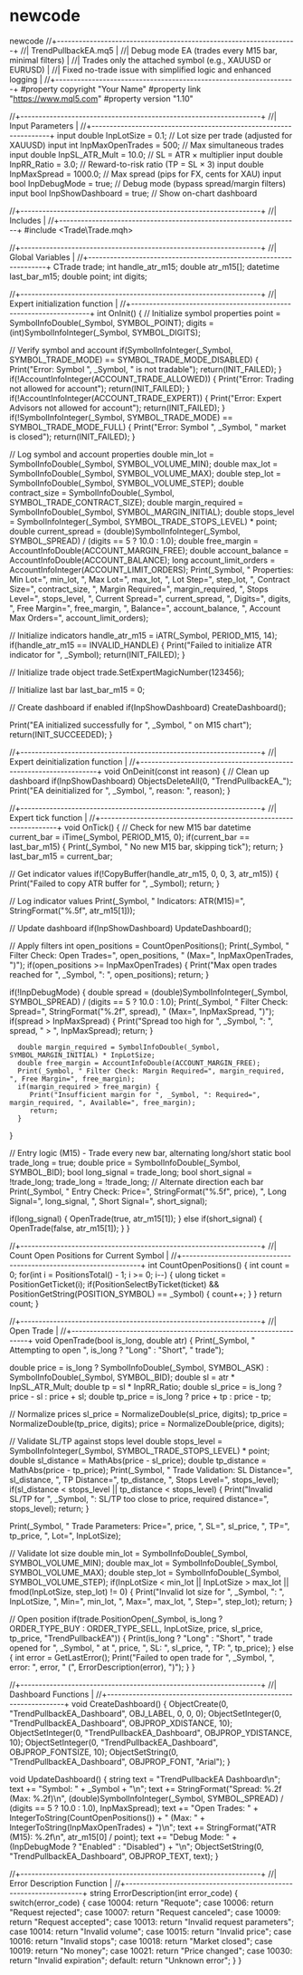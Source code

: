# newcode
newcode
//+------------------------------------------------------------------+
//| TrendPullbackEA.mq5                                              |
//| Debug mode EA (trades every M15 bar, minimal filters)            |
//| Trades only the attached symbol (e.g., XAUUSD or EURUSD)         |
//| Fixed no-trade issue with simplified logic and enhanced logging   |
//+------------------------------------------------------------------+
#property copyright "Your Name"
#property link      "https://www.mql5.com"
#property version   "1.10"

//+------------------------------------------------------------------+
//| Input Parameters                                                 |
//+------------------------------------------------------------------+
input double InpLotSize          = 0.1;         // Lot size per trade (adjusted for XAUUSD)
input int    InpMaxOpenTrades    = 500;         // Max simultaneous trades
input double InpSL_ATR_Mult      = 10.0;        // SL = ATR × multiplier
input double InpRR_Ratio         = 3.0;         // Reward-to-risk ratio (TP = SL × 3)
input double InpMaxSpread        = 1000.0;      // Max spread (pips for FX, cents for XAU)
input bool   InpDebugMode        = true;        // Debug mode (bypass spread/margin filters)
input bool   InpShowDashboard    = true;        // Show on-chart dashboard

//+------------------------------------------------------------------+
//| Includes                                                         |
//+------------------------------------------------------------------+
#include <Trade\Trade.mqh>

//+------------------------------------------------------------------+
//| Global Variables                                                 |
//+------------------------------------------------------------------+
CTrade trade;
int handle_atr_m15;
double atr_m15[];
datetime last_bar_m15;
double point;
int digits;

//+------------------------------------------------------------------+
//| Expert initialization function                                    |
//+------------------------------------------------------------------+
int OnInit() {
   // Initialize symbol properties
   point = SymbolInfoDouble(_Symbol, SYMBOL_POINT);
   digits = (int)SymbolInfoInteger(_Symbol, SYMBOL_DIGITS);
   
   // Verify symbol and account
   if(SymbolInfoInteger(_Symbol, SYMBOL_TRADE_MODE) == SYMBOL_TRADE_MODE_DISABLED) {
      Print("Error: Symbol ", _Symbol, " is not tradable");
      return(INIT_FAILED);
   }
   if(!AccountInfoInteger(ACCOUNT_TRADE_ALLOWED)) {
      Print("Error: Trading not allowed for account");
      return(INIT_FAILED);
   }
   if(!AccountInfoInteger(ACCOUNT_TRADE_EXPERT)) {
      Print("Error: Expert Advisors not allowed for account");
      return(INIT_FAILED);
   }
   if(!SymbolInfoInteger(_Symbol, SYMBOL_TRADE_MODE) == SYMBOL_TRADE_MODE_FULL) {
      Print("Error: Symbol ", _Symbol, " market is closed");
      return(INIT_FAILED);
   }
   
   // Log symbol and account properties
   double min_lot = SymbolInfoDouble(_Symbol, SYMBOL_VOLUME_MIN);
   double max_lot = SymbolInfoDouble(_Symbol, SYMBOL_VOLUME_MAX);
   double step_lot = SymbolInfoDouble(_Symbol, SYMBOL_VOLUME_STEP);
   double contract_size = SymbolInfoDouble(_Symbol, SYMBOL_TRADE_CONTRACT_SIZE);
   double margin_required = SymbolInfoDouble(_Symbol, SYMBOL_MARGIN_INITIAL);
   double stops_level = SymbolInfoInteger(_Symbol, SYMBOL_TRADE_STOPS_LEVEL) * point;
   double current_spread = (double)SymbolInfoInteger(_Symbol, SYMBOL_SPREAD) / (digits == 5 ? 10.0 : 1.0);
   double free_margin = AccountInfoDouble(ACCOUNT_MARGIN_FREE);
   double account_balance = AccountInfoDouble(ACCOUNT_BALANCE);
   long account_limit_orders = AccountInfoInteger(ACCOUNT_LIMIT_ORDERS);
   Print(_Symbol, " Properties: Min Lot=", min_lot, ", Max Lot=", max_lot, ", Lot Step=", step_lot,
         ", Contract Size=", contract_size, ", Margin Required=", margin_required, 
         ", Stops Level=", stops_level, ", Current Spread=", current_spread, 
         ", Digits=", digits, ", Free Margin=", free_margin, 
         ", Balance=", account_balance, ", Account Max Orders=", account_limit_orders);
   
   // Initialize indicators
   handle_atr_m15 = iATR(_Symbol, PERIOD_M15, 14);
   if(handle_atr_m15 == INVALID_HANDLE) {
      Print("Failed to initialize ATR indicator for ", _Symbol);
      return(INIT_FAILED);
   }
   
   // Initialize trade object
   trade.SetExpertMagicNumber(123456);
   
   // Initialize last bar
   last_bar_m15 = 0;
   
   // Create dashboard if enabled
   if(InpShowDashboard) CreateDashboard();
   
   Print("EA initialized successfully for ", _Symbol, " on M15 chart");
   return(INIT_SUCCEEDED);
}

//+------------------------------------------------------------------+
//| Expert deinitialization function                                  |
//+------------------------------------------------------------------+
void OnDeinit(const int reason) {
   // Clean up dashboard
   if(InpShowDashboard) ObjectsDeleteAll(0, "TrendPullbackEA_");
   Print("EA deinitialized for ", _Symbol, ", reason: ", reason);
}

//+------------------------------------------------------------------+
//| Expert tick function                                             |
//+------------------------------------------------------------------+
void OnTick() {
   // Check for new M15 bar
   datetime current_bar = iTime(_Symbol, PERIOD_M15, 0);
   if(current_bar == last_bar_m15) {
      Print(_Symbol, " No new M15 bar, skipping tick");
      return;
   }
   last_bar_m15 = current_bar;
   
   // Get indicator values
   if(!CopyBuffer(handle_atr_m15, 0, 0, 3, atr_m15)) {
      Print("Failed to copy ATR buffer for ", _Symbol);
      return;
   }
   
   // Log indicator values
   Print(_Symbol, " Indicators: ATR(M15)=", StringFormat("%.5f", atr_m15[1]));
   
   // Update dashboard
   if(InpShowDashboard) UpdateDashboard();
   
   // Apply filters
   int open_positions = CountOpenPositions();
   Print(_Symbol, " Filter Check: Open Trades=", open_positions, " (Max=", InpMaxOpenTrades, ")");
   if(open_positions >= InpMaxOpenTrades) {
      Print("Max open trades reached for ", _Symbol, ": ", open_positions);
      return;
   }
   
   if(!InpDebugMode) {
      double spread = (double)SymbolInfoInteger(_Symbol, SYMBOL_SPREAD) / (digits == 5 ? 10.0 : 1.0);
      Print(_Symbol, " Filter Check: Spread=", StringFormat("%.2f", spread), " (Max=", InpMaxSpread, ")");
      if(spread > InpMaxSpread) {
         Print("Spread too high for ", _Symbol, ": ", spread, " > ", InpMaxSpread);
         return;
      }
      
      double margin_required = SymbolInfoDouble(_Symbol, SYMBOL_MARGIN_INITIAL) * InpLotSize;
      double free_margin = AccountInfoDouble(ACCOUNT_MARGIN_FREE);
      Print(_Symbol, " Filter Check: Margin Required=", margin_required, ", Free Margin=", free_margin);
      if(margin_required > free_margin) {
         Print("Insufficient margin for ", _Symbol, ": Required=", margin_required, ", Available=", free_margin);
         return;
      }
   }
   
   // Entry logic (M15) - Trade every new bar, alternating long/short
   static bool trade_long = true;
   double price = SymbolInfoDouble(_Symbol, SYMBOL_BID);
   bool long_signal = trade_long;
   bool short_signal = !trade_long;
   trade_long = !trade_long; // Alternate direction each bar
   Print(_Symbol, " Entry Check: Price=", StringFormat("%.5f", price), 
         ", Long Signal=", long_signal, ", Short Signal=", short_signal);
   
   if(long_signal) {
      OpenTrade(true, atr_m15[1]);
   }
   else if(short_signal) {
      OpenTrade(false, atr_m15[1]);
   }
}

//+------------------------------------------------------------------+
//| Count Open Positions for Current Symbol                          |
//+------------------------------------------------------------------+
int CountOpenPositions() {
   int count = 0;
   for(int i = PositionsTotal() - 1; i >= 0; i--) {
      ulong ticket = PositionGetTicket(i);
      if(PositionSelectByTicket(ticket) && PositionGetString(POSITION_SYMBOL) == _Symbol) {
         count++;
      }
   }
   return count;
}

//+------------------------------------------------------------------+
//| Open Trade                                                       |
//+------------------------------------------------------------------+
void OpenTrade(bool is_long, double atr) {
   Print(_Symbol, " Attempting to open ", is_long ? "Long" : "Short", " trade");
   
   double price = is_long ? SymbolInfoDouble(_Symbol, SYMBOL_ASK) : SymbolInfoDouble(_Symbol, SYMBOL_BID);
   double sl = atr * InpSL_ATR_Mult;
   double tp = sl * InpRR_Ratio;
   double sl_price = is_long ? price - sl : price + sl;
   double tp_price = is_long ? price + tp : price - tp;
   
   // Normalize prices
   sl_price = NormalizeDouble(sl_price, digits);
   tp_price = NormalizeDouble(tp_price, digits);
   price = NormalizeDouble(price, digits);
   
   // Validate SL/TP against stops level
   double stops_level = SymbolInfoInteger(_Symbol, SYMBOL_TRADE_STOPS_LEVEL) * point;
   double sl_distance = MathAbs(price - sl_price);
   double tp_distance = MathAbs(price - tp_price);
   Print(_Symbol, " Trade Validation: SL Distance=", sl_distance, ", TP Distance=", tp_distance, ", Stops Level=", stops_level);
   if(sl_distance < stops_level || tp_distance < stops_level) {
      Print("Invalid SL/TP for ", _Symbol, ": SL/TP too close to price, required distance=", stops_level);
      return;
   }
   
   Print(_Symbol, " Trade Parameters: Price=", price, ", SL=", sl_price, ", TP=", tp_price, ", Lot=", InpLotSize);
   
   // Validate lot size
   double min_lot = SymbolInfoDouble(_Symbol, SYMBOL_VOLUME_MIN);
   double max_lot = SymbolInfoDouble(_Symbol, SYMBOL_VOLUME_MAX);
   double step_lot = SymbolInfoDouble(_Symbol, SYMBOL_VOLUME_STEP);
   if(InpLotSize < min_lot || InpLotSize > max_lot || fmod(InpLotSize, step_lot) != 0) {
      Print("Invalid lot size for ", _Symbol, ": ", InpLotSize, ", Min=", min_lot, ", Max=", max_lot, ", Step=", step_lot);
      return;
   }
   
   // Open position
   if(trade.PositionOpen(_Symbol, is_long ? ORDER_TYPE_BUY : ORDER_TYPE_SELL, InpLotSize, price, sl_price, tp_price, "TrendPullbackEA")) {
      Print(is_long ? "Long" : "Short", " trade opened for ", _Symbol, " at ", price, ", SL: ", sl_price, ", TP: ", tp_price);
   } else {
      int error = GetLastError();
      Print("Failed to open trade for ", _Symbol, ", error: ", error, " (", ErrorDescription(error), ")");
   }
}

//+------------------------------------------------------------------+
//| Dashboard Functions                                              |
//+------------------------------------------------------------------+
void CreateDashboard() {
   ObjectCreate(0, "TrendPullbackEA_Dashboard", OBJ_LABEL, 0, 0, 0);
   ObjectSetInteger(0, "TrendPullbackEA_Dashboard", OBJPROP_XDISTANCE, 10);
   ObjectSetInteger(0, "TrendPullbackEA_Dashboard", OBJPROP_YDISTANCE, 10);
   ObjectSetInteger(0, "TrendPullbackEA_Dashboard", OBJPROP_FONTSIZE, 10);
   ObjectSetString(0, "TrendPullbackEA_Dashboard", OBJPROP_FONT, "Arial");
}

void UpdateDashboard() {
   string text = "TrendPullbackEA Dashboard\n";
   text += "Symbol: " + _Symbol + "\n";
   text += StringFormat("Spread: %.2f (Max: %.2f)\n", (double)SymbolInfoInteger(_Symbol, SYMBOL_SPREAD) / (digits == 5 ? 10.0 : 1.0), InpMaxSpread);
   text += "Open Trades: " + IntegerToString(CountOpenPositions()) + " (Max: " + IntegerToString(InpMaxOpenTrades) + ")\n";
   text += StringFormat("ATR (M15): %.2f\n", atr_m15[0] / point);
   text += "Debug Mode: " + (InpDebugMode ? "Enabled" : "Disabled") + "\n";
   ObjectSetString(0, "TrendPullbackEA_Dashboard", OBJPROP_TEXT, text);
}

//+------------------------------------------------------------------+
//| Error Description Function                                       |
//+------------------------------------------------------------------+
string ErrorDescription(int error_code) {
   switch(error_code) {
      case 10004: return "Requote";
      case 10006: return "Request rejected";
      case 10007: return "Request canceled";
      case 10009: return "Request accepted";
      case 10013: return "Invalid request parameters";
      case 10014: return "Invalid volume";
      case 10015: return "Invalid price";
      case 10016: return "Invalid stops";
      case 10018: return "Market closed";
      case 10019: return "No money";
      case 10021: return "Price changed";
      case 10030: return "Invalid expiration";
      default: return "Unknown error";
   }
}
